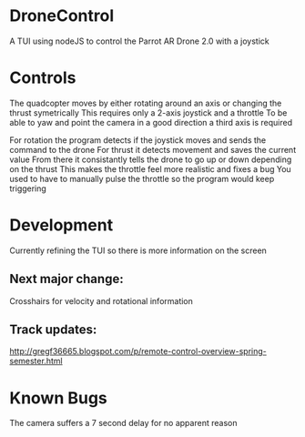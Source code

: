 # DroneControl
A TUI using nodeJS to control the Parrot AR Drone 2.0 with a joystick

Controls
========

The quadcopter moves by either rotating around an axis or changing the thrust symetrically
This requires only a 2-axis joystick and a throttle
To be able to yaw and point the camera in a good direction a third axis is required

For rotation the program detects if the joystick moves and sends the command to the drone
For thrust it detects movement and saves the current value
From there it consistantly tells the drone to go up or down depending on the thrust
This makes the throttle feel more realistic and fixes a bug
You used to have to manually pulse the throttle so the program would keep triggering

Development
===========

Currently refining the TUI so there is more information on the screen

Next major change: 
-------------------
Crosshairs for velocity and rotational information

Track updates:
--------------
http://gregf36665.blogspot.com/p/remote-control-overview-spring-semester.html

Known Bugs
==========

The camera suffers a 7 second delay for no apparent reason
